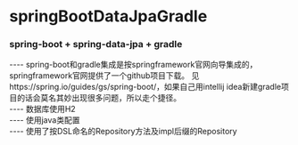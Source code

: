 # springBootDataJpaGradle
###  spring-boot + spring-data-jpa + gradle
---- spring-boot和gradle集成是按springframework官网向导集成的，springframework官网提供了一个github项目下载。
见https://spring.io/guides/gs/spring-boot/，如果自己用intellij idea新建gradle项目的话会莫名其妙出现很多问题，所以走个捷径。   
---- 数据库使用H2   
---- 使用java类配置    
---- 使用了按DSL命名的Repository方法及impl后缀的Repository
  

